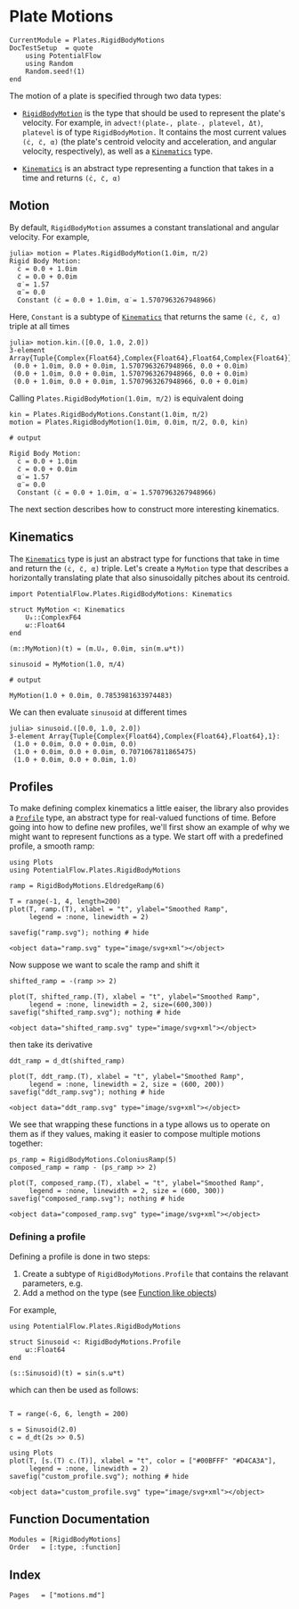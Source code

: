 # Plate Motions

```@meta
CurrentModule = Plates.RigidBodyMotions
DocTestSetup  = quote
    using PotentialFlow
    using Random
    Random.seed!(1)
end
```

The motion of a plate is specified through two data types:
- [`RigidBodyMotion`](@ref) is the type that should be used to represent the
  plate's velocity.  For example, in `advect!(plate₊, plate₋,
  platevel, Δt)`, `platevel` is of type `RigidBodyMotion.` It contains the most
  current values `(ċ, c̈, α̇)` (the plate's centroid velocity and
  acceleration, and angular velocity, respectively), as well as a
  [`Kinematics`](@ref) type.

- [`Kinematics`](@ref) is an abstract type representing a function
  that takes in a time and returns `(ċ, c̈, α̇)`

## Motion

By default, `RigidBodyMotion` assumes a constant translational and angular velocity.
For example,
```jldoctest constant
julia> motion = Plates.RigidBodyMotion(1.0im, π/2)
Rigid Body Motion:
  ċ = 0.0 + 1.0im
  c̈ = 0.0 + 0.0im
  α̇ = 1.57
  α̈ = 0.0
  Constant (ċ = 0.0 + 1.0im, α̇ = 1.5707963267948966)
```
Here, `Constant` is a subtype of [`Kinematics`](@ref) that returns the same `(ċ, c̈, α̇)` triple at all times
```jldoctest constant
julia> motion.kin.([0.0, 1.0, 2.0])
3-element Array{Tuple{Complex{Float64},Complex{Float64},Float64,Complex{Float64}},1}:
 (0.0 + 1.0im, 0.0 + 0.0im, 1.5707963267948966, 0.0 + 0.0im)
 (0.0 + 1.0im, 0.0 + 0.0im, 1.5707963267948966, 0.0 + 0.0im)
 (0.0 + 1.0im, 0.0 + 0.0im, 1.5707963267948966, 0.0 + 0.0im)

```
Calling `Plates.RigidBodyMotion(1.0im, π/2)` is equivalent doing
```jldoctest
kin = Plates.RigidBodyMotions.Constant(1.0im, π/2)
motion = Plates.RigidBodyMotion(1.0im, 0.0im, π/2, 0.0, kin)

# output

Rigid Body Motion:
  ċ = 0.0 + 1.0im
  c̈ = 0.0 + 0.0im
  α̇ = 1.57
  α̈ = 0.0
  Constant (ċ = 0.0 + 1.0im, α̇ = 1.5707963267948966)
```
The next section describes how to construct more interesting kinematics.

## Kinematics

The [`Kinematics`](@ref) type is just an abstract type for functions
that take in time and return the `(ċ, c̈, α̇)` triple.  Let's create a
`MyMotion` type that describes a horizontally translating plate that
also sinusoidally pitches about its centroid.
```jldoctest sinusoidal
import PotentialFlow.Plates.RigidBodyMotions: Kinematics

struct MyMotion <: Kinematics
    U₀::ComplexF64
    ω::Float64
end

(m::MyMotion)(t) = (m.U₀, 0.0im, sin(m.ω*t))

sinusoid = MyMotion(1.0, π/4)

# output

MyMotion(1.0 + 0.0im, 0.7853981633974483)
```
We can then evaluate `sinusoid` at different times
```jldoctest sinusoidal
julia> sinusoid.([0.0, 1.0, 2.0])
3-element Array{Tuple{Complex{Float64},Complex{Float64},Float64},1}:
 (1.0 + 0.0im, 0.0 + 0.0im, 0.0)
 (1.0 + 0.0im, 0.0 + 0.0im, 0.7071067811865475)
 (1.0 + 0.0im, 0.0 + 0.0im, 1.0)

```

## Profiles

To make defining complex kinematics a little eaiser, the library also
provides a [`Profile`](@ref) type, an abstract type for
real-valued functions of time.
Before going into how to define new profiles, we'll first show an
example of why we might want to represent functions as a type.
We start off with a predefined profile, a smooth ramp:
```@example ramp
using Plots
using PotentialFlow.Plates.RigidBodyMotions

ramp = RigidBodyMotions.EldredgeRamp(6)

T = range(-1, 4, length=200)
plot(T, ramp.(T), xlabel = "t", ylabel="Smoothed Ramp",
     legend = :none, linewidth = 2)

savefig("ramp.svg"); nothing # hide
```
```@raw html
<object data="ramp.svg" type="image/svg+xml"></object>
```
Now suppose we want to scale the ramp and shift it
```@example ramp
shifted_ramp = -(ramp >> 2)

plot(T, shifted_ramp.(T), xlabel = "t", ylabel="Smoothed Ramp",
     legend = :none, linewidth = 2, size=(600,300))
savefig("shifted_ramp.svg"); nothing # hide
```
```@raw html
<object data="shifted_ramp.svg" type="image/svg+xml"></object>
```
then take its derivative
```@example ramp
ddt_ramp = d_dt(shifted_ramp)

plot(T, ddt_ramp.(T), xlabel = "t", ylabel="Smoothed Ramp",
     legend = :none, linewidth = 2, size = (600, 200))
savefig("ddt_ramp.svg"); nothing # hide
```
```@raw html
<object data="ddt_ramp.svg" type="image/svg+xml"></object>
```
We see that wrapping these functions in a type allows us to operate on
them as if they values, making it easier to compose multiple motions together:
```@example ramp
ps_ramp = RigidBodyMotions.ColoniusRamp(5)
composed_ramp = ramp - (ps_ramp >> 2)

plot(T, composed_ramp.(T), xlabel = "t", ylabel="Smoothed Ramp",
     legend = :none, linewidth = 2, size = (600, 300))
savefig("composed_ramp.svg"); nothing # hide
```
```@raw html
<object data="composed_ramp.svg" type="image/svg+xml"></object>
```

### Defining a profile

Defining a profile is done in two steps:

1. Create a subtype of `RigidBodyMotions.Profile` that contains the relavant parameters, e.g.
2. Add a method on the type (see [Function like objects](https://docs.julialang.org/en/stable/manual/methods/#Function-like-objects-1))

For example,
```@example custom_profile
using PotentialFlow.Plates.RigidBodyMotions

struct Sinusoid <: RigidBodyMotions.Profile
    ω::Float64
end

(s::Sinusoid)(t) = sin(s.ω*t)
```
which can then be used as follows:
```@example custom_profile

T = range(-6, 6, length = 200)

s = Sinusoid(2.0)
c = d_dt(2s >> 0.5)

using Plots
plot(T, [s.(T) c.(T)], xlabel = "t", color = ["#00BFFF" "#D4CA3A"],
     legend = :none, linewidth = 2)
savefig("custom_profile.svg"); nothing # hide
```
```@raw html
<object data="custom_profile.svg" type="image/svg+xml"></object>
```

## Function Documentation

```@autodocs
Modules = [RigidBodyMotions]
Order   = [:type, :function]
```

## Index

```@index
Pages   = ["motions.md"]
```
